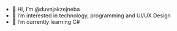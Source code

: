- 👋 Hi, I’m @duvnjakzejneba
- 👀 I’m interested in technology, programming and UI/UX Design
- 🌱 I’m currently learning C# 


<!---
duvnjakzejneba/duvnjakzejneba is a ✨ special ✨ repository because its `README.md` (this file) appears on your GitHub profile.
You can click the Preview link to take a look at your changes.
--->
